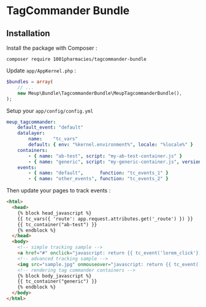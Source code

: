 TagCommander Bundle
===================

## Installation

Install the package with Composer :

```
composer require 1001pharmacies/tagcommander-bundle
```

Update `app/AppKernel.php` :

```php
$bundles = array(
    // ...
    new Meup\Bundle\TagcommanderBundle\MeupTagcommanderBundle(),
);
```

Setup your `app/config/config.yml`

```yaml
meup_tagcommander:
    default_event: "default"
    datalayer:
        name:    "tc_vars"
        default: { env: "%kernel.environment%", locale: "%locale%" }
    containers:
        - { name: "ab-test", script: "my-ab-test-container.js" }
        - { name: "generic", script: "my-generic-container.js", version: "v17.11", alternative: "//redirect1578.tagcommander.com/utils/noscript.php?id=3&amp;mode=iframe" }
    events:
        - { name: "default",      function: "tc_events_1" }
        - { name: "other_events", function: "tc_events_2" }
```

Then update your pages to track events :

```html
<html>
  <head>
    {% block head_javascript %}
    {{ tc_vars({ 'route': app.request.attributes.get('_route') }) }}
    {{ tc_container("ab-test") }}
    {% endblock %}
  </head>
  <body>
    <!-- simple tracking sample -->
    <a href="#" onclick="javascript: return {{ tc_event('lorem_click'}) }}">lorem ipsum</a>
    <!-- advanced tracking sample -->
    <img src="sample.jpg" onmouseover="javascript: return {{ tc_event('over_image', {'src': 'sample.jpg'}, 'other_events') }}">
    <!-- rendering tag commander containers -->
    {% block body_javascript %}
    {{ tc_container("generic") }}
    {% endblock %}
  </body>
</html>
```